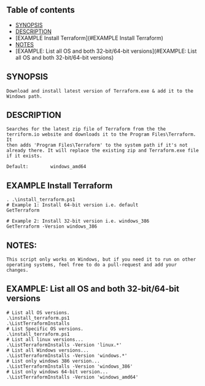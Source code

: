 ## Table of contents
* [SYNOPSIS](#SYNOPSIS)
* [DESCRIPTION](#DESCRIPTION)
* [EXAMPLE Install Terraform](#EXAMPLE Install Terraform)
* [NOTES](#NOTES)
* [EXAMPLE: List all OS and both 32-bit/64-bit versions](#EXAMPLE: List all OS and both 32-bit/64-bit versions)

## SYNOPSIS
	Download and install latest version of Terraform.exe & add it to the Windows path.

## DESCRIPTION
	Searches for the latest zip file of Terraform from the the terriform.io website and downloads it to the Program Files\Terraform. It
 	then adds 'Program Files\Terraform' to the system path if it's not already there. It will replace the existing zip and Terraform.exe file if it exists.
    
    Default: 		windows_amd64
## EXAMPLE Install Terraform
	. .\install_terraform.ps1
	# Example 1: Install 64-bit version i.e. default
	GetTerraform

	# Example 2: Install 32-bit version i.e. windows_386
	GetTerraform -Version windows_386
 
 ## NOTES:
	This script only works on Windows, but if you need it to run on other operating systems, feel free to do a pull-request and add your changes.
    
    
## EXAMPLE: List all OS and both 32-bit/64-bit versions
	# List all OS versions. 
	.\install_terraform.ps1
	.\ListTerraformInstalls
	# List Specific OS versions. 
	.\install_terraform.ps1
	# List all linux versions...
	.\ListTerraformInstalls -Version 'linux.*'
	# List all Windows versions...
	.\ListTerraformInstalls -Version 'windows.*'
	# List only windows 386 version...
	.\ListTerraformInstalls -Version 'windows_386'
	# List only windows 64-bit version...
	.\ListTerraformInstalls -Version 'windows_amd64'
